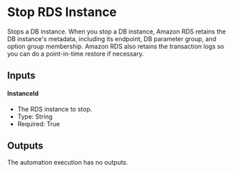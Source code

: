 # Stop RDS Instance

Stops a DB instance. When you stop a DB instance, Amazon RDS retains the DB instance's metadata, including its endpoint,
DB parameter group, and option group membership. Amazon RDS also retains the transaction logs so you can do a 
point-in-time restore if necessary. 

## Inputs

#### InstanceId
  * The RDS instance to stop.
  * Type: String
  * Required: True

## Outputs
The automation execution has no outputs.
